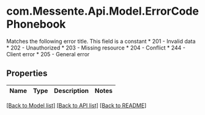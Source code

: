 # com.Messente.Api.Model.ErrorCodePhonebook
Matches the following error title.   This field is a constant    * 201 - Invalid data   * 202 - Unauthorized   * 203 - Missing resource   * 204 - Conflict   * 244 - Client error   * 205 - General error

## Properties

Name | Type | Description | Notes
------------ | ------------- | ------------- | -------------

[[Back to Model list]](../README.md#documentation-for-models) [[Back to API list]](../README.md#documentation-for-api-endpoints) [[Back to README]](../README.md)

